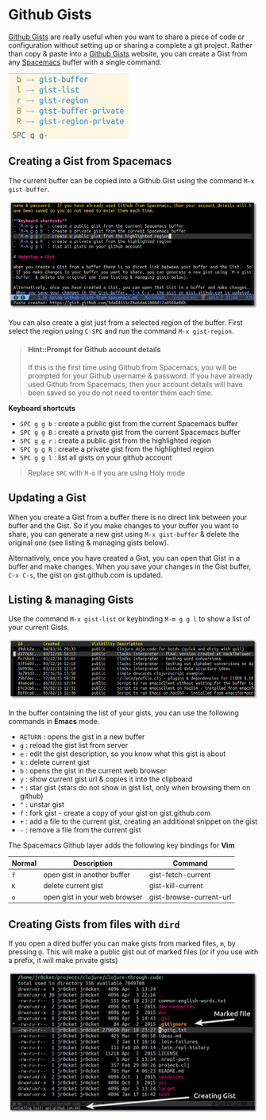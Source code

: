 # Github Gists

[Github Gists](https://gist.github.com/) are really useful when you want to share a piece of code or configuration without setting up or sharing a complete a git project.  Rather than copy & paste into a [Github Gists](https://gist.github.com/) website, you can create a Gist from any [Spacemacs](https://github.com/syl20bnr/spacemacs) buffer with a single command.

[![Spacemacs Git menu](/images/spacemacs-git-gist-menu.png)](/images/spacemacs-git-menu.png)

## Creating a Gist from Spacemacs

The current buffer can be copied into a Github Gist using the command `M-x gist-buffer`.

![Gist - create a Gist from the current buffer](/images/spacemacs-gist-create-from-buffer.png)

You can also create a gist just from a selected region of the buffer.  First select the region using `C-SPC` and run the command `M-x gist-region`.

> #### Hint::Prompt for Github account details
> If this is the first time using Github from Spacemacs, you will be prompted for your Github username & password.
>  If you have already used Github from Spacemacs, then your account details will have been saved so you do not need to enter them each time.

**Keyboard shortcuts**
- `SPC g g b` : create a public gist from the current Spacemacs buffer
- `SPC g g B` : create a private gist from the current Spacemacs buffer
- `SPC g g r` : create a public gist from the highlighted region
- `SPC g g R` : create a private gist from the highlighted region
- `SPC g g l` : list all gists on your github account

> Replace `SPC` with `M-m` if you are using Holy mode

## Updating a Gist

When you create a Gist from a buffer there is no direct link between your buffer and the Gist.  So if you make changes to your buffer you want to share, you can generate a new gist using `M-x gist-buffer` & delete the original one (see listing & managing gists below).

Alternatively, once you have created a Gist, you can open that Gist in a buffer and make changes.  When you save your changes in the Gist buffer, `C-x C-s`, the gist on gist.github.com is updated.


## Listing & managing Gists

Use the command `M-x gist-list` or keybinding `M-m g g l` to show a list of your current Gists.

![Spacemacs - Gist list](/images/spacemacs-gist-list.png)

In the buffer containing the list of your gists, you can use the following commands in **Emacs** mode.

* `RETURN` : opens the gist in a new buffer
* `g` : reload the gist list from server
* `e` : edit the gist description, so you know what this gist is about
* `k` : delete current gist
* `b` : opens the gist in the current web browser
* `y` : show current gist url & copies it into the clipboard
* `*` : star gist (stars do not show in gist list, only when browsing them on github)
* `^` : unstar gist
* `f` : fork gist - create a copy of your gist on gist.github.com
* `+` : add a file to the current gist, creating an additional snippet on the gist
* `-` : remove a file from the current gist

The Spacemacs Github layer adds the following key bindings for **Vim**

| Normal | Description                   | Command                 |
|--------|-------------------------------|-------------------------|
| `f`    | open gist in another buffer   | gist-fetch-current      |
| `K`    | delete current gist           | gist-kill-current       |
| `o`    | open gist in your web browser | gist-browse-current-url |


## Creating Gists from files with `dird`

If you open a dired buffer you can make gists from marked files, `m`, by pressing `@`.  This will make a public gist out of marked files (or if you use with a prefix, it will make private gists)

![Gist - create a gist from the marked files in dired](/images/spacemacs-gist-dired-gist-from-file.png)
